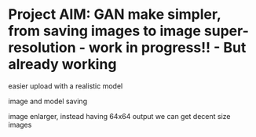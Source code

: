 # Project AIM: GAN make simpler, from saving images to image super-resolution - work in progress!! - But already working 

easier upload with a realistic model

image and model saving

image enlarger, instead having 64x64 output we can get decent size images


